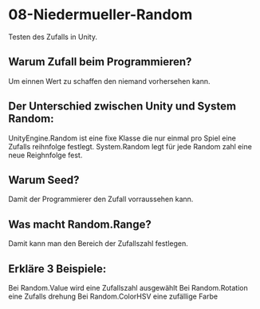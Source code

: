 # 08-Niedermueller-Random
Testen des Zufalls in Unity.

## Warum Zufall beim Programmieren?
  Um einnen Wert zu schaffen den niemand vorhersehen kann.
  
## Der Unterschied zwischen Unity und System Random:
  UnityEngine.Random ist eine fixe Klasse die nur einmal pro Spiel eine Zufalls reihnfolge festlegt. System.Random legt für jede Random zahl eine neue Reighnfolge fest.
 
## Warum Seed?
  Damit der Programmierer den Zufall vorraussehen kann.

## Was macht Random.Range?
  Damit kann man den Bereich der Zufallszahl festlegen.
  
## Erkläre 3 Beispiele:
  Bei Random.Value wird eine Zufallszahl ausgewählt
  Bei Random.Rotation eine Zufalls drehung
  Bei Random.ColorHSV eine zufällige Farbe
